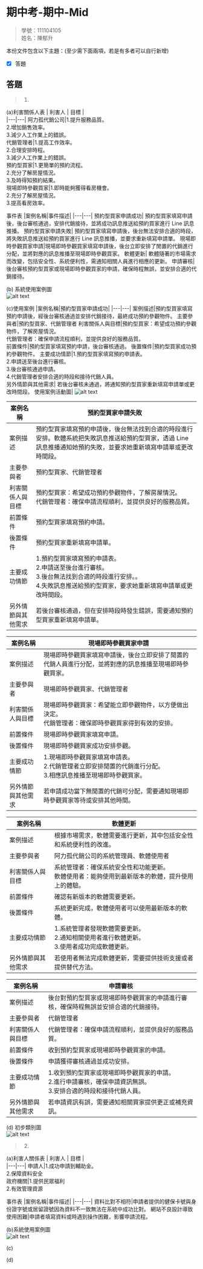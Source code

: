 # 期中考-期中-Mid 
<!--(期中標籤註記，該行不能刪，作為驗證標籤，該檔案若沒該份標籤，代表直接貼上saample，直接0分)-->

>
>學號：111104105
><br />
>姓名：陳郁升
><br />


本份文件包含以下主題：(至少需下面兩項，若是有多者可以自行新增)
- [x] 答題

## 答題
>1. 

(a)利害關係人表
| 利害人 | 目標 |  
|---|---|
阿力孤代銷公司|1.提升服務品質。<br/>2.增加銷售效率。<br/>3.減少人工作業上的錯誤。<br/>
代銷管理者|1.提高工作效率。<br/>2.合理安排時程。<br/>3.減少人工作業上的錯誤。<br/>
預約型買家|1.更簡單的預約流程。<br/>2.充分了解房屋情況。<br/>3.及時得知預約結果。<br/>
現場即時參觀買家|1.即時能夠獲得看房機會。<br/>2.充分了解房屋情況。<br/>3.提高看房效率。<br/>

事件表
|案例名稱|事件描述|
|---|---|
預約型買家申請成功|	預約型買家填寫申請後，後台審核通過，安排代銷接待，並將成功訊息推送給預約買家進行 Line 訊息推播。
預約型買家申請失敗|	預約型買家填寫申請後，後台無法安排合適的時段，將失敗訊息推送給預約買家進行 Line 訊息推播，並要求重新填寫申請單。
現場即時參觀買家申請|現場即時參觀買家填寫申請後，後台立即安排了閒置的代銷進行分配，並將對應的訊息推播至現場即時參觀買家。
軟體更新|	軟體隨著的市場需求而改變，包括安全性、系統便利性，需通知相關人員進行相應的更新。
申請審核|  後台審核預約型買家或現場即時參觀買家的申請，確保時程無誤，並安排合適的代銷接待。


(b) 系統使用案例圖  
![alt text](image.png)

(c)使用案例
|案例名稱|預約型買家申請成功|
|---|---|
案例描述|預約型買家填寫預約申請後，經後台審核通過並安排代銷接待，最終成功預約參觀物件。
主要參與者|預約型買家、代銷管理者
利害關係人與目標|預約型買家：希望成功預約參觀物件，了解房屋情況。<br/>代銷管理者：確保申請流程順利，並提供良好的服務品質。<br/>
前置條件|預約型買家填寫預約申請，後台審核通過。
後置條件|預約型買家成功預約參觀物件。
主要成功情節|1.預約型買家填寫預約申請表。<br/>2.申請送至後台進行審核。<br/>3.後台審核通過申請。<br/>4.代銷管理者安排合適的時段和接待代銷人員。<br/>
另外情節與其他需求|  若後台審核未通過，將通知預約型買家重新填寫申請單或更改時間段。
使用案例活動圖|  ![alt text](image-1.png)

   
|案例名稱|預約型買家申請失敗|
|---|---|
案例描述|預約型買家填寫預約申請後，後台無法找到合適的時段進行安排。軟體系統把失敗訊息推送給預約型買家，透過 Line 訊息推播通知她預約失敗，並要求她重新填寫申請單或更改時間段。
主要參與者|預約型買家、代銷管理者
利害關係人與目標|預約型買家：希望成功預約參觀物件，了解房屋情況。<br/>代銷管理者：確保申請流程順利，並提供良好的服務品質。<br/>
前置條件|預約型買家填寫預約申請。
後置條件|預約型買家重新填寫申請單。
主要成功情節|1.預約型買家填寫預約申請表。<br/>2.申請送至後台進行審核。<br/>3.後台無法找到合適的時段進行安排。。<br/>4.失敗訊息推送給預約型買家，要求她重新填寫申請單或更改時間段。<br/>
另外情節與其他需求|  若後台審核通過，但在安排時段時發生錯誤，需要通知預約型買家重新填寫申請單。
  
|案例名稱|現場即時參觀買家申請|
|---|---|
案例描述|現場即時參觀買家填寫申請後，後台立即安排了閒置的代銷人員進行分配，並將對應的訊息推播至現場即時參觀買家。
主要參與者|現場即時參觀買家、代銷管理者
利害關係人與目標|現場即時參觀買家：希望能立即參觀物件，以方便做出決定。<br/> 代銷管理者：確保即時參觀買家得到有效的安排。<br/>
前置條件| 現場即時參觀買家填寫申請。
後置條件| 現場即時參觀買家成功安排參觀。
主要成功情節|1.現場即時參觀買家填寫申請表。<br/>2.代銷管理者立即安排閒置的代銷進行分配。<br/>3.相應訊息推播至現場即時參觀買家。<br/>
另外情節與其他需求|  若申請成功當下無閒置的代銷可分配，需要通知現場即時參觀買家等待或安排其他時間。
  
|案例名稱|軟體更新|
|---|---|
案例描述|根據市場需求，軟體需要進行更新，其中包括安全性和系統便利性的改進。
主要參與者|阿力孤代銷公司的系統管理員、軟體使用者
利害關係人與目標|系統管理者：確保系統安全性和功能更新。<br/>軟體使用者：能夠使用到最新版本的軟體，提升使用上的體驗。<br/>
前置條件| 確認有新版本的軟體需要更新。
後置條件| 系統更新完成，軟體使用者可以使用最新版本的軟體。
主要成功情節|1.系統管理者發現軟體需要更新。<br/>2.通知相關使用者進行軟體更新。<br/>3.使用者成功完成軟體更新。<br/>
另外情節與其他需求|  若使用者無法完成軟體更新，需要提供技術支援或者提供替代方法。
  
|案例名稱|申請審核|
|---|---|
案例描述|後台對預約型買家或現場即時參觀買家的申請進行審核，確保時程無誤並安排合適的代銷接待。
主要參與者|代銷管理者
利害關係人與目標|代銷管理者：確保申請流程順利，並提供良好的服務品質。<br/>
前置條件| 收到預約型買家或現場即時參觀買家的申請。
後置條件| 申請獲得審核通過並成功安排。
主要成功情節|1.收到預約型買家或現場即時參觀買家的申請。<br/>2.進行申請審核，確保申請資訊無誤。<br/>3.安排合適的時段和接待代銷人員。<br/>
另外情節與其他需求|  若申請資訊有誤，需要通知相關買家提供更正或補充資訊。
  
(d) 初步類別圖  
![alt text](image-3.png)

>2. 
(a)利害人關係表
| 利害人 | 目標 |  
|---|---|
申請人|1.成功申請到輔助金。<br/>2.保障資料安全<br/>
政府機關|1.提供民眾福利<br/>2.有效管理資源<br/>
  
事件表
|案例名稱|事件描述|
|---|---|
資料比對不相符|申請者提供的健保卡號與身份證字號或居留證號因為資料不一致無法在系統中成功比對。
網站不良設計導致使用困難|申請者填寫資料或時遇到操作困難，影響申請流程。
  
(b)系統使用案例圖  
![alt text](image-2.png)

(c)

(d)



